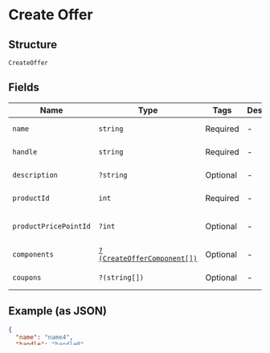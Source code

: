 
# Create Offer

## Structure

`CreateOffer`

## Fields

| Name | Type | Tags | Description | Getter | Setter |
|  --- | --- | --- | --- | --- | --- |
| `name` | `string` | Required | - | getName(): string | setName(string name): void |
| `handle` | `string` | Required | - | getHandle(): string | setHandle(string handle): void |
| `description` | `?string` | Optional | - | getDescription(): ?string | setDescription(?string description): void |
| `productId` | `int` | Required | - | getProductId(): int | setProductId(int productId): void |
| `productPricePointId` | `?int` | Optional | - | getProductPricePointId(): ?int | setProductPricePointId(?int productPricePointId): void |
| `components` | [`?(CreateOfferComponent[])`](../../doc/models/create-offer-component.md) | Optional | - | getComponents(): ?array | setComponents(?array components): void |
| `coupons` | `?(string[])` | Optional | - | getCoupons(): ?array | setCoupons(?array coupons): void |

## Example (as JSON)

```json
{
  "name": "name4",
  "handle": "handle0",
  "description": "description4",
  "product_id": 208,
  "product_price_point_id": 132,
  "components": [
    {
      "component_id": 108,
      "price_point_id": 124,
      "starting_quantity": 84
    },
    {
      "component_id": 108,
      "price_point_id": 124,
      "starting_quantity": 84
    }
  ],
  "coupons": [
    "coupons4"
  ]
}
```

